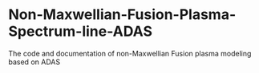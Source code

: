# Non-Maxwellian-Fusion-Plasma-Spectrum-line-ADAS
The code and documentation of non-Maxwellian Fusion plasma modeling based on ADAS
